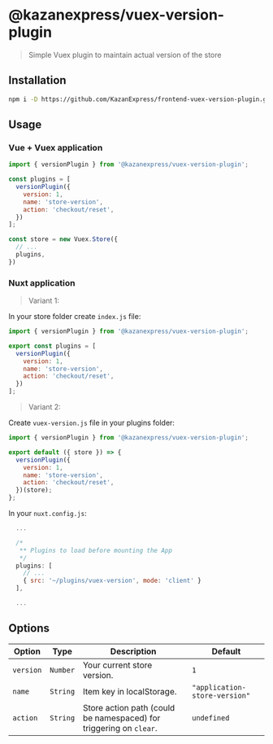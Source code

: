# @kazanexpress/vuex-version-plugin

> Simple Vuex plugin to maintain actual version of the store

## Installation

```bash
npm i -D https://github.com/KazanExpress/frontend-vuex-version-plugin.git
```

## Usage

### Vue + Vuex application

```js
import { versionPlugin } from '@kazanexpress/vuex-version-plugin';

const plugins = [
  versionPlugin({
    version: 1,
    name: 'store-version',
    action: 'checkout/reset',
  })
];

const store = new Vuex.Store({
  // ...
  plugins,
})
```

### Nuxt application

> Variant 1:

In your store folder create `index.js` file:

```js
import { versionPlugin } from '@kazanexpress/vuex-version-plugin';

export const plugins = [
  versionPlugin({
    version: 1,
    name: 'store-version',
    action: 'checkout/reset',
  })
];
```

> Variant 2:

Create `vuex-version.js` file in your plugins folder:

```js
import { versionPlugin } from '@kazanexpress/vuex-version-plugin';

export default ({ store }) => {
  versionPlugin({
    version: 1,
    name: 'store-version',
    action: 'checkout/reset',
  })(store);
};
```

In your `nuxt.config.js`:

```js
  ...

  /*
   ** Plugins to load before mounting the App
   */
  plugins: [
    // ...
    { src: '~/plugins/vuex-version', mode: 'client' }
  ],

  ...
```

## Options

|Option | Type | Description | Default|
|-|-|-|-|
|`version` | `Number` | Your current store version. | `1` |
|`name` | `String` | Item key in localStorage. | `"application-store-version"` |
|`action` | `String` | Store action path (could be namespaced) for triggering on `clear`. | `undefined` |
